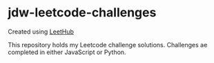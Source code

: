 # jdw-leetcode-challenges
Created using [LeetHub](https://github.com/QasimWani/LeetHub)

This repository holds my Leetcode challenge solutions. Challenges ae completed in either JavaScript or Python. 
